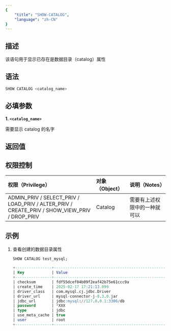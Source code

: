 ```yaml
---
{
    "title": "SHOW-CATALOG",
    "language": "zh-CN"
}
---
```


## 描述

该语句用于显示已存在是数据目录（catalog）属性

## 语法

```sql
SHOW CATALOG <catalog_name>
```


## 必填参数

**1. `<catalog_name>`**

需要显示 catalog 的名字

## 返回值


## 权限控制

| 权限（Privilege）                                                                                | 对象（Object） | 说明（Notes）      |
|:---------------------------------------------------------------------------------------------|:-----------|:---------------|
| ADMIN_PRIV / SELECT_PRIV / LOAD_PRIV / ALTER_PRIV / CREATE_PRIV / SHOW_VIEW_PRIV / DROP_PRIV | Catalog    | 需要有上述权限中的一种就可以 |



## 示例

1. 查看创建的数据目录属性

   ```sql
   SHOW CATALOG test_mysql;
   ```
   ```sql
   +----------------+-----------------------------------------------------------------------------------------------------------------------------------------------------+
   | Key            | Value                                                                                                                                               |
   +----------------+-----------------------------------------------------------------------------------------------------------------------------------------------------+
   | checksum       | fdf55dcef04b09f2eaf42b75e61ccc9a                                                                                                                    |
   | create_time    | 2025-02-17 17:21:13.099                                                                                                                             |
   | driver_class   | com.mysql.cj.jdbc.Driver                                                                                                                            |
   | driver_url     | mysql-connector-j-8.3.0.jar                                                                                                                         |
   | jdbc_url       | jdbc:mysql://127.0.0.1:3306/db                                                                                                                      |
   | password       | *XXX                                                                                                                                                |
   | type           | jdbc                                                                                                                                                |
   | use_meta_cache | true                                                                                                                                                |
   | user           | root                                                                                                                                                |
   +----------------+-----------------------------------------------------------------------------------------------------------------------------------------------------+ 
   ```


